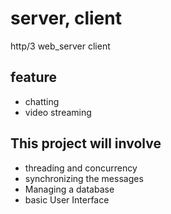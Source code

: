 # server, client
http/3 web_server client

## feature 
* chatting 
* video streaming

## This project will involve
* threading and concurrency
* synchronizing the messages
* Managing a database
* basic User Interface